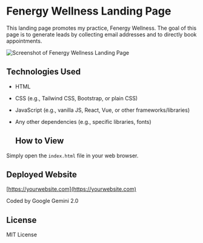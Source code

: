 # Fenergy Wellness Landing Page

This landing page promotes my practice, Fenergy Wellness. The goal of this page is to generate leads by collecting email addresses and to directly book appointments.

![Screenshot of Fenergy Wellness Landing Page](FenergyWellnessLPScreenshot)

## Technologies Used

* HTML
* CSS (e.g., Tailwind CSS, Bootstrap, or plain CSS)
* JavaScript (e.g., vanilla JS, React, Vue, or other frameworks/libraries)
* Any other dependencies (e.g., specific libraries, fonts)

  ## How to View

Simply open the `index.html` file in your web browser.

## Deployed Website

[https://yourwebsite.com](https://yourwebsite.com)

Coded by Google Gemini 2.0 

## License

MIT License
